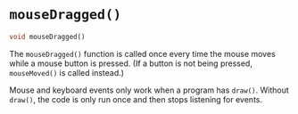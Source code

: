 # `mouseDragged()`

```dart
void mouseDragged()
```

The `mouseDragged()` function is called once every time the mouse moves while a mouse button is pressed. (If a button is not being pressed, `mouseMoved()` is called instead.)

Mouse and keyboard events only work when a program has `draw()`. Without `draw()`, the code is only run once and then stops listening for events.
